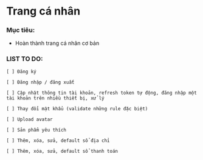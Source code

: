 # Trang cá nhân

### Mục tiêu:

- Hoàn thành trang cá nhân cơ bản

### LIST TO DO:

    [ ] Đăng ký
    
    [ ] Đăng nhập / đăng xuất

    [ ] Cập nhật thông tin tài khoản, refresh token tự động, đăng nhập một tài khoản trên nhiều thiết bị, xử lý 

    [ ] Thay đổi mật khẩu (validate những rule đặc biệt)

    [ ] Upload avatar

    [ ] Sản phẩm yêu thích

    [ ] Thêm, xóa, sửa, default sổ địa chỉ

    [ ] Thêm, xóa, sửa, default sổ thanh toán

